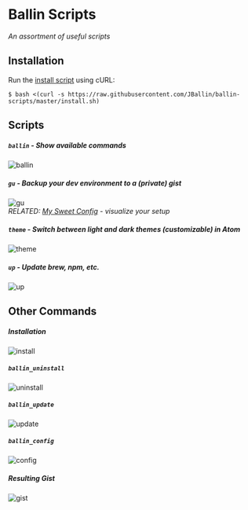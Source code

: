 # Ballin Scripts

*An assortment of useful scripts*

## Installation

Run the [install script](install.sh) using cURL:

```shell
$ bash <(curl -s https://raw.githubusercontent.com/JBallin/ballin-scripts/master/install.sh)
```

## Scripts

##### `ballin` - Show available commands
![ballin](../assets/screenshots/0_ballin.png?raw=true "ballin")

##### `gu` - Backup your dev environment to a (private) gist
![gu](../assets/screenshots/1_gu.png?raw=true "gu")
<br>
*RELATED: [My Sweet Config](https://github.com/JBallin/sweet-config) - visualize your setup*

##### `theme` - Switch between light and dark themes (customizable) in Atom
![theme](../assets/screenshots/2_theme.png?raw=true "theme")

##### `up` - Update brew, npm, etc.
![up](../assets/screenshots/3_up.png?raw=true "up")

## Other Commands

##### Installation
![install](../assets/screenshots/4_install.png?raw=true "install")

##### `ballin_uninstall`
![uninstall](../assets/screenshots/5_ballin_uninstall.png?raw=true "uninstall")

##### `ballin_update`
![update](../assets/screenshots/6_ballin_update.png?raw=true "update")

##### `ballin_config`
![config](../assets/screenshots/7_ballin_config.png?raw=true "config")

##### Resulting Gist
![gist](../assets/screenshots/8_gist.png?raw=true "gist")
